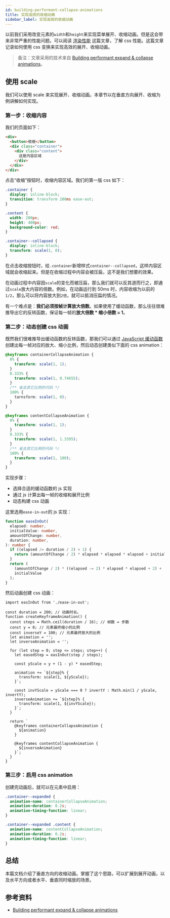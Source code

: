 ```yaml
---
id: building-performant-collapse-animations
title: 实现高效的收缩动画
sidebar_label: 实现高效的收缩动画
---
```


以前我们采用改变元素的`width`和`height`来实现菜单展开、收缩动画。但是这会带来非常严重的性能问题。可以阅读 [渲染性能](https://developers.google.com/web/fundamentals/performance/rendering) 这篇文章，了解 css 性能。这篇文章记录如何使用 css 变换来实现高效的展开、收缩动画。

> 备注：文章采用的技术来自 [Building performant expand & collapse animations](https://developers.google.com/web/updates/2017/03/performant-expand-and-collapse)。

## 使用 scale

我们可以使用 scale 来实现展开、收缩动画。本章节以在垂直方向展开、收缩为例讲解如何实现。

### 第一步：收缩内容

我们的页面如下：

```html
<div>
  <button>收缩</button>
  <div class="container">
    <div class="content">
      这是内容区域
    </div>
  </div>
</div>
```

点击“收缩”按钮时，收缩内容区域。我们的第一版 css 如下：

```css
.container {
  display: inline-block;
  transition: transform 200ms ease-out;
}

.content {
  width: 200px;
  height: 400px;
  background-color: red;
}

.container--collapsed {
  display: inline-block;
  transform: scale(1, 0);
}
```

在点击收缩按钮时，给`.container`新增样式`container--collapsed`，这样内容区域就会收缩起来。但是在收缩过程中内容会被压扁，这不是我们想要的效果。

在动画过程中内容因`scale`的变化而被压扁，那么我们就可以反其道而行之，即通过`scale`放大内容的倍数。例如，在动画运行到 50ms 时，内容收缩为以前的`1/2`，那么可以将内容放大到`2倍`，就可以抵消压扁的情况。

有一个难点是：**我们必须按帧计算放大倍数**。如果使用了缓动函数，那么往往很难推导出它的反转函数，保证每一帧的**放大倍数 \* 缩小倍数 = 1**。

### 第二步：动态创建 css 动画

既然我们很难推导出缓动函数的反转函数，那我们可以通过 [JavaScript 缓动函数](http://gizma.com/easing/) 创建出每一帧对应的放大、缩小比例，然后动态创建类似下面的 css animation：

```css
@keyframes containerCollapseAnimation {
  0% {
    transform: scale(1, 1);
  }
  8.333% {
    transform: scale(1, 0.74655);
  }
  /** 省去其它比例的代码 */
  100% {
    tarnsform: scale(1, 0);
  }
}

@keyframes contentCollapseAnimation {
  0% {
    transform: scale(1, 1);
  }
  8.333% {
    transform: scale(1, 1.3395);
  }
  /** 省去其它比例的代码 */
  100% {
    transform: scale(1, 100);
  }
}
```

实现步骤：

- 选择合适的缓动函数的 js 实现
- 通过 js 计算出每一帧的收缩和展开比例
- 动态构建 css 动画

这里选用`ease-in-out`的 js 实现：

```ts
function easeInOut(
  elapsed: number,
  initialValue: number,
  amountOfChange: number,
  duration: number,
): number {
  if ((elapsed /= duration / 2) < 1) {
    return (amountOfChange / 2) * elapsed * elapsed * elapsed + initialValue;
  }
  return (
    (amountOfChange / 2) * ((elapsed -= 2) * elapsed * elapsed + 2) +
    initialValue
  );
}
```

然后动画创建 css 动画：

```tsx
import easInOut from './ease-in-out';

const duration = 200; // 动画时长。
function createKeyframeAnimation() {
  const steps = Math.ceil(duration / 16); // 帧数 = 步数
  const y = 0; // 元素最终缩小的比例
  const inverseY = 100; // 元素最终放大的比例
  let animation = '';
  let inverseAnimation = '';

  for (let step = 0; step <= steps; step++) {
    let easedStep = easInOut(step / steps);

    const yScale = y + (1 - y) * easedStep;

    animation += `${step}% {
      transform: scale(1, ${yScale});
    }`;

    const invYScale = yScale === 0 ? invertY : Math.min(1 / yScale, invertY);
    inverseAnimation += `${step}% {
      transform: scale(1, ${invYScale});
    }`;
  }

  return `
    @keyframes containerCollapseAnimation {
      ${animation}
    }

    @keyframes contentCollapseAnimation {
      ${inverseAnimation}
    }`;
  }
}
```

### 第三步：启用 css animation

创建完动画后，就可以在元素中启用：

```css
.container--expanded {
  animation-name: containerCollapseAnimation;
  animation-duration: 0.2s;
  animation-timing-function: linear;
}

.container--expanded .content {
  animation-name: contentCollapseAnimation;
  animation-duration: 0.2s;
  animation-timing-function: linear;
}
```

## 总结

本篇文档介绍了垂直方向的收缩动画。掌握了这个思路，可以扩展到展开动画，以及水平方向或者水平、垂直同时缩放的场景。

## 参考资料

- [Building performant expand & collapse animations](https://developers.google.com/web/updates/2017/03/performant-expand-and-collapse)
